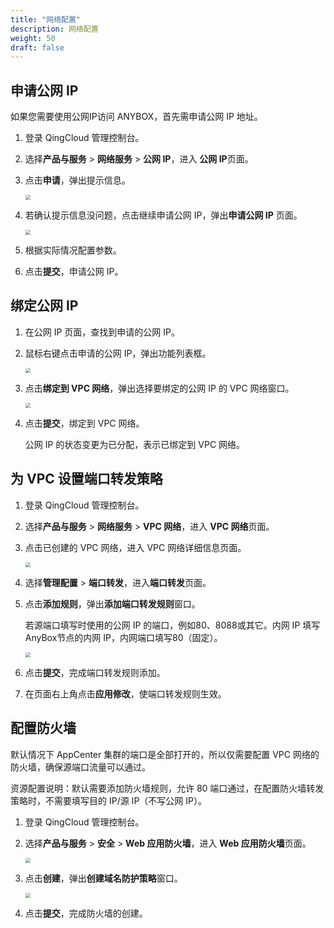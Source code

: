 ```yaml
---
title: "网络配置"
description: 网络配置
weight: 50
draft: false
---
```


## **申请公网 IP** 

如果您需要使用公网IP访问 ANYBOX，首先需申请公网 IP 地址。

1. 登录 QingCloud 管理控制台。

2. 选择**产品与服务** > **网络服务** > **公网 IP**，进入 **公网 IP**页面。

3. 点击**申请**，弹出提示信息。

   <img src="../../_images/install_prompt.png" style="zoom:50%;" />

4. 若确认提示信息没问题，点击继续申请公网 IP，弹出**申请公网 IP** 页面。

   <img src="../../_images/install_apply_ip.png" style="zoom:50%;" />

5. 根据实际情况配置参数。

6. 点击**提交**，申请公网 IP。

## 绑定公网 IP

1. 在公网 IP 页面，查找到申请的公网 IP。

2. 鼠标右键点击申请的公网 IP，弹出功能列表框。

   <img src="../../_images/install_bind_vpc.png" style="zoom:50%;" />

3. 点击**绑定到 VPC 网络**，弹出选择要绑定的公网 IP 的 VPC 网络窗口。

   <img src="../../_images/install_bind_vpcnet.png" style="zoom:50%;" />

4. 点击**提交**，绑定到 VPC 网络。

   公网 IP 的状态变更为已分配，表示已绑定到 VPC 网络。

## 为 VPC 设置端口转发策略

1. 登录 QingCloud 管理控制台。

2. 选择**产品与服务** > **网络服务** > **VPC 网络**，进入 **VPC 网络**页面。

3. 点击已创建的 VPC 网络，进入 VPC 网络详细信息页面。

   <img src="../../_images/install_vpc_port.png" style="zoom:50%;" />

4. 选择**管理配置** > **端口转发**，进入**端口转发**页面。

5. 点击**添加规则**，弹出**添加端口转发规则**窗口。

   若源端口填写时使用的公网 IP 的端口，例如80、8088或其它。内网 IP 填写AnyBox节点的内网 IP，内网端口填写80（固定）。
   
   <img src="../../_images/install_port_forward.png" style="zoom:50%;" />
   
6. 点击**提交**，完成端口转发规则添加。

7. 在页面右上角点击**应用修改**，使端口转发规则生效。

## 配置防火墙

默认情况下 AppCenter 集群的端口是全部打开的，所以仅需要配置 VPC 网络的防火墙，确保源端口流量可以通过。

资源配置说明：默认需要添加防火墙规则，允许 80 端口通过，在配置防火墙转发策略时，不需要填写目的 IP/源 IP（不写公网 IP）。

1. 登录 QingCloud 管理控制台。

2. 选择**产品与服务** > **安全** > **Web 应用防火墙**，进入 **Web 应用防火墙**页面。

   <img src="../../_images/install_firewall.png" style="zoom:50%;" />

3. 点击**创建**，弹出**创建域名防护策略**窗口。

   <img src="../../_images/install_add_firewall.png" style="zoom:50%;" />

4. 点击**提交**，完成防火墙的创建。

